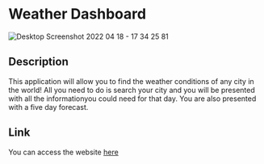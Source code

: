 # Weather Dashboard

![Desktop Screenshot 2022 04 18 - 17 34 25 81](https://user-images.githubusercontent.com/97649732/163900159-da5a1ef6-4ab0-4bd8-84c3-5b830b8b4bf9.png)

## Description

This application will allow you to find the weather conditions of any city in the world! All you need to do is search your city and you will be presented with all the informationyou could need for that day. You are also presented with a five day forecast.

## Link

You can access the website [here](https://cole22simpson.github.io/weather-dashboard/)
